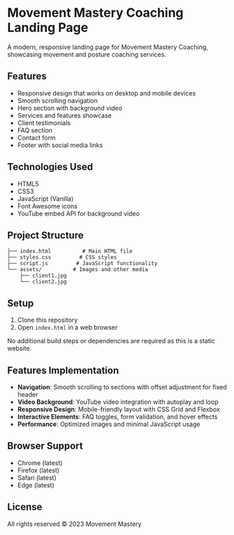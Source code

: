 # Movement Mastery Coaching Landing Page

A modern, responsive landing page for Movement Mastery Coaching, showcasing movement and posture coaching services.

## Features

- Responsive design that works on desktop and mobile devices
- Smooth scrolling navigation
- Hero section with background video
- Services and features showcase
- Client testimonials
- FAQ section
- Contact form
- Footer with social media links

## Technologies Used

- HTML5
- CSS3
- JavaScript (Vanilla)
- Font Awesome icons
- YouTube embed API for background video

## Project Structure

```
├── index.html          # Main HTML file
├── styles.css         # CSS styles
├── script.js         # JavaScript functionality
└── assets/          # Images and other media
    ├── client1.jpg
    └── client2.jpg
```

## Setup

1. Clone this repository
2. Open `index.html` in a web browser

No additional build steps or dependencies are required as this is a static website.

## Features Implementation

- **Navigation**: Smooth scrolling to sections with offset adjustment for fixed header
- **Video Background**: YouTube video integration with autoplay and loop
- **Responsive Design**: Mobile-friendly layout with CSS Grid and Flexbox
- **Interactive Elements**: FAQ toggles, form validation, and hover effects
- **Performance**: Optimized images and minimal JavaScript usage

## Browser Support

- Chrome (latest)
- Firefox (latest)
- Safari (latest)
- Edge (latest)

## License

All rights reserved © 2023 Movement Mastery